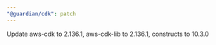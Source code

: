 ```yaml
---
"@guardian/cdk": patch
---
```


Update aws-cdk to 2.136.1, aws-cdk-lib to 2.136.1, constructs to 10.3.0

